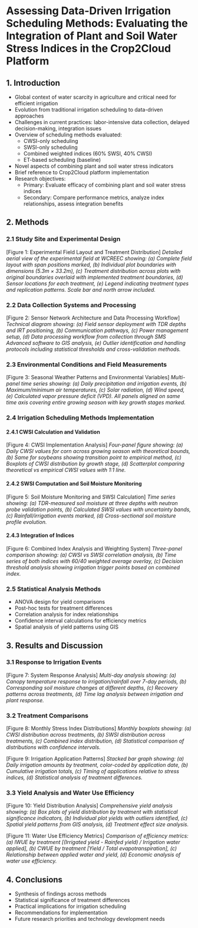 # Assessing Data-Driven Irrigation Scheduling Methods: Evaluating the Integration of Plant and Soil Water Stress Indices in the Crop2Cloud Platform

## 1. Introduction
- Global context of water scarcity in agriculture and critical need for efficient irrigation
- Evolution from traditional irrigation scheduling to data-driven approaches
- Challenges in current practices: labor-intensive data collection, delayed decision-making, integration issues
- Overview of scheduling methods evaluated:
  - CWSI-only scheduling
  - SWSI-only scheduling
  - Combined weighted indices (60% SWSI, 40% CWSI)
  - ET-based scheduling (baseline)
- Novel aspects of combining plant and soil water stress indicators
- Brief reference to Crop2Cloud platform implementation
- Research objectives:
  - Primary: Evaluate efficacy of combining plant and soil water stress indices
  - Secondary: Compare performance metrics, analyze index relationships, assess integration benefits

## 2. Methods

### 2.1 Study Site and Experimental Design

[Figure 1: Experimental Field Layout and Treatment Distribution]
*Detailed aerial view of the experimental field at WCREEC showing: (a) Complete field layout with span positions marked, (b) Individual plot boundaries with dimensions (5.3m × 33.2m), (c) Treatment distribution across plots with original boundaries overlaid with implemented treatment boundaries, (d) Sensor locations for each treatment, (e) Legend indicating treatment types and replication patterns. Scale bar and north arrow included.*

### 2.2 Data Collection Systems and Processing

[Figure 2: Sensor Network Architecture and Data Processing Workflow]
*Technical diagram showing: (a) Field sensor deployment with TDR depths and IRT positioning, (b) Communication pathways, (c) Power management setup, (d) Data processing workflow from collection through SMS Advanced software to GIS analysis, (e) Outlier identification and handling protocols including statistical thresholds and cross-validation methods.*

### 2.3 Environmental Conditions and Field Measurements

[Figure 3: Seasonal Weather Patterns and Environmental Variables]
*Multi-panel time series showing: (a) Daily precipitation and irrigation events, (b) Maximum/minimum air temperatures, (c) Solar radiation, (d) Wind speed, (e) Calculated vapor pressure deficit (VPD). All panels aligned on same time axis covering entire growing season with key growth stages marked.*

### 2.4 Irrigation Scheduling Methods Implementation

#### 2.4.1 CWSI Calculation and Validation

[Figure 4: CWSI Implementation Analysis]
*Four-panel figure showing: (a) Daily CWSI values for corn across growing season with theoretical bounds, (b) Same for soybeans showing transition point to empirical method, (c) Boxplots of CWSI distribution by growth stage, (d) Scatterplot comparing theoretical vs empirical CWSI values with 1:1 line.*

#### 2.4.2 SWSI Computation and Soil Moisture Monitoring

[Figure 5: Soil Moisture Monitoring and SWSI Calculation]
*Time series showing: (a) TDR-measured soil moisture at three depths with neutron probe validation points, (b) Calculated SWSI values with uncertainty bands, (c) Rainfall/irrigation events marked, (d) Cross-sectional soil moisture profile evolution.*

#### 2.4.3 Integration of Indices

[Figure 6: Combined Index Analysis and Weighting System]
*Three-panel comparison showing: (a) CWSI vs SWSI correlation analysis, (b) Time series of both indices with 60/40 weighted average overlay, (c) Decision threshold analysis showing irrigation trigger points based on combined index.*

### 2.5 Statistical Analysis Methods
- ANOVA design for yield comparisons
- Post-hoc tests for treatment differences
- Correlation analysis for index relationships
- Confidence interval calculations for efficiency metrics
- Spatial analysis of yield patterns using GIS

## 3. Results and Discussion

### 3.1 Response to Irrigation Events

[Figure 7: System Response Analysis]
*Multi-day analysis showing: (a) Canopy temperature response to irrigation/rainfall over 7-day periods, (b) Corresponding soil moisture changes at different depths, (c) Recovery patterns across treatments, (d) Time lag analysis between irrigation and plant response.*

### 3.2 Treatment Comparisons

[Figure 8: Monthly Stress Index Distributions]
*Monthly boxplots showing: (a) CWSI distribution across treatments, (b) SWSI distribution across treatments, (c) Combined index distribution, (d) Statistical comparison of distributions with confidence intervals.*

[Figure 9: Irrigation Application Patterns]
*Stacked bar graph showing: (a) Daily irrigation amounts by treatment, color-coded by application date, (b) Cumulative irrigation totals, (c) Timing of applications relative to stress indices, (d) Statistical analysis of treatment differences.*

### 3.3 Yield Analysis and Water Use Efficiency

[Figure 10: Yield Distribution Analysis]
*Comprehensive yield analysis showing: (a) Box plots of yield distribution by treatment with statistical significance indicators, (b) Individual plot yields with outliers identified, (c) Spatial yield patterns from GIS analysis, (d) Treatment effect size analysis.*

[Figure 11: Water Use Efficiency Metrics]
*Comparison of efficiency metrics: (a) IWUE by treatment [(Irrigated yield - Rainfed yield) / Irrigation water applied], (b) CWUE by treatment [Yield / Total evapotranspiration], (c) Relationship between applied water and yield, (d) Economic analysis of water use efficiency.*

## 4. Conclusions
- Synthesis of findings across methods
- Statistical significance of treatment differences
- Practical implications for irrigation scheduling
- Recommendations for implementation
- Future research priorities and technology development needs